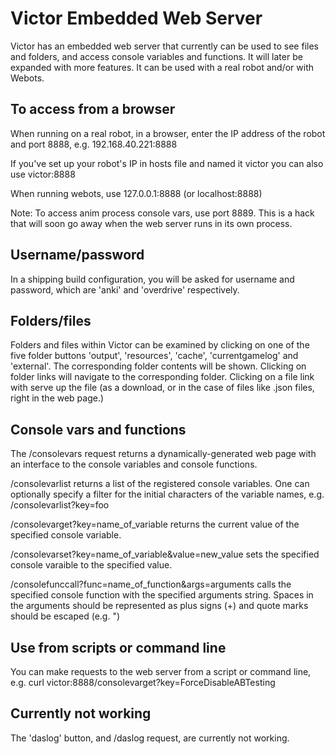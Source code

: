 # Victor Embedded Web Server

Victor has an embedded web server that currently can be used to see files and
folders, and access console variables and functions.  It will later be expanded
with more features.  It can be used with a real robot and/or with Webots.

## To access from a browser

When running on a real robot, in a browser, enter the IP address of the robot
and port 8888, e.g. 192.168.40.221:8888

If you've set up your robot's IP in hosts file and named it victor you can also
use victor:8888

When running webots, use 127.0.0.1:8888 (or localhost:8888)

Note:  To access anim process console vars, use port 8889.  This is a hack that
will soon go away when the web server runs in its own process.

## Username/password

In a shipping build configuration, you will be asked for username and password,
which are 'anki' and 'overdrive' respectively.

## Folders/files

Folders and files within Victor can be examined by clicking on one of the five
folder buttons 'output', 'resources', 'cache', 'currentgamelog' and 'external'.
The corresponding folder contents will be shown.  Clicking on folder links will
navigate to the corresponding folder.  Clicking on a file link with serve up
the file (as a download, or in the case of files like .json files, right in the
web page.)

## Console vars and functions

The /consolevars request returns a dynamically-generated web page with an
interface to the console variables and console functions.

/consolevarlist returns a list of the registered console variables.  One can
optionally specify a filter for the initial characters of the variable names,
e.g. /consolevarlist?key=foo

/consolevarget?key=name_of_variable returns the current value of the specified
console variable.

/consolevarset?key=name_of_variable&value=new_value sets the specified console
varaible to the specified value.

/consolefunccall?func=name_of_function&args=arguments calls the specified
console function with the specified arguments string.  Spaces in the arguments
should be represented as plus signs (+) and quote marks should be escaped (e.g.
\")

## Use from scripts or command line

You can make requests to the web server from a script or command line, e.g.
curl victor:8888/consolevarget?key=ForceDisableABTesting

## Currently not working

The 'daslog' button, and /daslog request, are currently not working.
